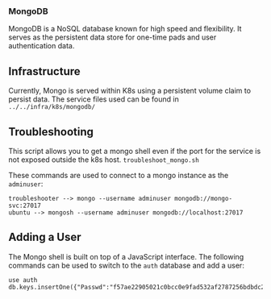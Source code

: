 ### MongoDB
MongoDB is a NoSQL database known for high speed and flexibility. It serves as 
the persistent data store for one-time pads and user authentication data. 

## Infrastructure
Currently, Mongo is served within K8s using a persistent volume claim to 
persist data. The service files used can be found in `../../infra/k8s/mongodb/`

## Troubleshooting
This script allows you to get a mongo shell even if the port for the service 
is not exposed outside the k8s host. `troubleshoot_mongo.sh`

These commands are used to connect to a mongo instance as the `adminuser`:
```
troubleshooter --> mongo --username adminuser mongodb://mongo-svc:27017
ubuntu --> mongosh --username adminuser mongodb://localhost:27017
```

## Adding a User
The Mongo shell is built on top of a JavaScript interface. The following 
commands can be used to switch to the `auth` database and add a user:
```
use auth
db.keys.insertOne({"Passwd":"f57ae22905021c0bcc0e9fad532af2787256bdbdc20f57cb4c63303e2bbd4c562a2c9ca6d79da6c02602b2b2faea41cbda8953020d0b92e0b1cecd3bd75029bb","User":"Kayleigh","Comments":"Init"})
```
